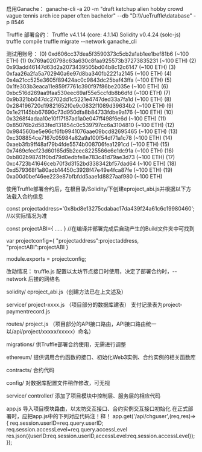 启用Ganache：
ganache-cli -a 20 -m "draft ketchup alien hobby crowd vague tennis arch ice paper often bachelor" --db "D:\VueTruffle\database" -p 8546

Truffle 部署合约：
Truffle v4.1.14 (core: 4.1.14)
Solidity v0.4.24 (solc-js)
truffle compile
truffle migrate --network ganache_cli


测试用账号：
(0) 0xd606cc37dea5f3590373c5cb2a1ab1ee1bef81b6 (~100 ETH)
(1) 0x769a020798c63a630c8faa925573b37273835231 (~100 ETH)
(2) 0x93add46147d63d2a2073439505bd04b8c12c6147 (~100 ETH)
(3) 0xfaa26a2fa5a702940a6e97d8ba340fb2221a2145 (~100 ETH)
(4) 0x4a21cc525e3605f89424ac0c9843dc25baf43ffa (~100 ETH)
(5) 0x1fe303b3eaca11e859f7761c390f97f86be2035e (~100 ETH)
(6) 0xbc516d269aa9faa530eec69af55e5ccfdb8b6dfd (~100 ETH)
(7) 0x9b321bb047dc2702dd1c5221e4747ded33a7fa1d (~100 ETH)
(8) 0x284196720d19821652f0e9c0832f1089d39634b2 (~100 ETH)
(9) 0x1e21145bb67690c73d950dfa8b84733fdbe9a176 (~100 ETH)
(10) 0x3268f4adaa10e10f17f87ad1a0e047ff498f6e6d (~100 ETH)
(11) 0x85076b2d583fed131854c0c539797cc6a3104810 (~100 ETH)
(12) 0x984560be5e96cf6fb9941076aae09bcd82695465 (~100 ETH)
(13) 0xc308854ce7167c05984a82a9a100f54df71a1c78 (~100 ETH)
(14) 0xaeb3fb9ff48af79b4fde5574b008706fea1291cd (~100 ETH)
(15) 0x7469cfecf23d60165d5b2cec8225566e6e1dc91a (~100 ETH)
(16) 0xb802b98741f0bd79d0edbfe8e783c41d79ae3d73 (~100 ETH)
(17) 0xc4723b41646ceb70f3d3152bd338342bf57dad64 (~100 ETH)
(18) 0xd579368f1a80adb14450c3928f47e49e4fca87fe (~100 ETH)
(19) 0xa00d0bef46ee223e87bfbfdd5aae1d8827aaf980 (~100 ETH)

使用Truffle部署合约后，在根目录/Solidity/下创建eproject_abi.js并根据以下方法载入合约信息


const projectaddress='0x8bd8e13275cdabac17da439f24a61c6c19980460';
//以实际情况为准

const projectABI={
.....
}
//在编译并部署完成后自动产生的Build文件夹中可找到

var projectconfig={
  "projectaddress":projectaddress,
  "projectABI":projectABI
}

module.exports = projectconfig;


改动情况：
truffle.js
配置以太坊节点接口时使用，决定了部署合约时，--network 后接的网络名

solidity/
eproject_abi.js（创建方法已在上文述及）

service/
project-xxxx.js
（项目部分的数据库建表）
支付记录表为project-paymentrecord.js

routes/
project.js
（项目部分的API接口路由，API接口路由统一以/api/project/xxxxx/xxxxx）命名）

migrations/
供Truffle部署合约使用，无需进行调整

ethereum/
提供调用合约函数的接口、初始化Web3实例、合约实例的相关函数库

contracts/
合约代码

config/
对数据库配置文件稍作修改，可无视

service/
controller/
添加了项目模块中控制层、服务层的相应代码

app.js
导入项目模块路由，以太坊交互接口、合约实例交互接口初始化
在正式部署时，应把app.js中的下列对应代码注！释！
app.get('/api/chguser',(req,res)=>{
    req.session.userID=req.query.userID;
    req.session.accessLevel=req.query.accessLevel
    res.json({userID:req.session.userID,accessLevel:req.session.accessLevel});
  });

